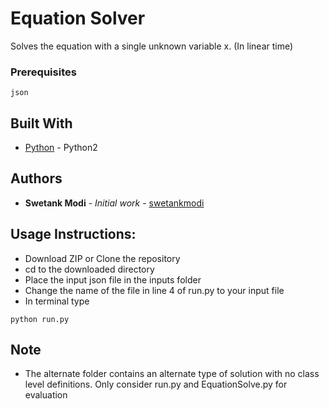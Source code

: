 # Equation Solver

Solves the equation with a single unknown variable x. (In linear time)

### Prerequisites


```
json
```

## Built With

* [Python](http://www.python.org/) - Python2

## Authors

* **Swetank Modi** - *Initial work* - [swetankmodi](https://github.com/swetankmodi)


## Usage Instructions:

* Download ZIP or Clone the repository
* cd to the downloaded directory
* Place the input json file in the inputs folder
* Change the name of the file in line 4 of run.py to your input file
* In terminal type

```
python run.py
```

## Note

* The alternate folder contains an alternate type of solution with no class level definitions. Only consider run.py and EquationSolve.py for evaluation
